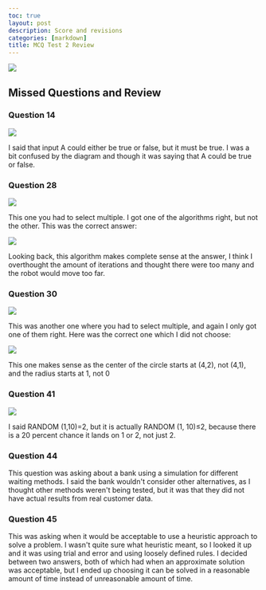 ```yaml
---
toc: true
layout: post
description: Score and revisions 
categories: [markdown]
title: MCQ Test 2 Review
---
```


![]({{site.baseurl}}/images/mcqno2.png)

## Missed Questions and Review
### Question 14

![]({{site.baseurl}}/images/mc1.png)

I said that input A could either be true or false, but it must be true. I was a bit confused by the diagram and though it was saying that A could be true or false.

### Question 28

![]({{site.baseurl}}/images/mc2.png)

This one you had to select multiple. I got one of the algorithms right, but not the other. This was the correct answer:

![]({{site.baseurl}}/images/mc2a.png)

Looking back, this algorithm makes complete sense at the answer, I think I overthought the amount of iterations and thought there were too many and the robot would move too far.

### Question 30

![]({{site.baseurl}}/images/mc3.png)

This was another one where you had to select multiple, and again I only got one of them right. Here was the correct one which I did not choose:

![]({{site.baseurl}}/images/mc3a.png)

This one makes sense as the center of the circle starts at (4,2), not (4,1), and the radius starts at 1, not 0

### Question 41

![]({{site.baseurl}}/images/mc4.png)

I said RANDOM (1,10)=2, but it is actually RANDOM (1, 10)≤2, because there is a 20 percent chance it lands on 1 or 2, not just 2.

### Question 44
This question was asking about a bank using a simulation for different waiting methods. I said the bank wouldn't consider other alternatives, as I thought other methods weren't being tested, but it was that they did not have actual results from real customer data.

### Question 45
This was asking when it would be acceptable to use a heuristic approach to solve a problem. I wasn't quite sure what heuristic meant, so I looked it up and it was using trial and error and using loosely defined rules. I decided between two answers, both of which had when an approximate solution was acceptable, but I ended up choosing it can be solved in a reasonable amount of time instead of unreasonable amount of time.